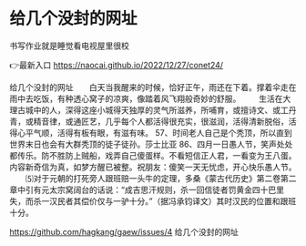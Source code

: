# 给几个没封的网址
书写作业就是睡觉看电视屋里很校

👉最新入口 https://naocai.github.io/2022/12/27/conet24/

给几个没封的网址　　白天当我醒来的时候，恰好正午，雨还在下着。撑着伞走在雨中去吃饭，有种透心窝子的凉爽，像踏着风飞翔般奇妙的舒服。
　　生活在大理古城中的人，深得这座小城得天独厚的灵气所滋养，所哺育，或擅诗文、或工丹青，或精音律，或通匠艺，几乎每个人都活得很充实，很滋润，活得清新脱俗，活得心平气顺，活得有板有眼，有滋有味。
	57、时间老人自己是个秃顶，所以直到世界末日也会有大群秃顶的徒子徒孙。莎士比亚
		86、四月一日愚人节，笑声处处都传乐。防不胜防上贼船，戏弄自己傻蛋样。不看短信正人君，一看变为王八蛋。内容新奇信为真，如梦方醒已被整。祝朋友：傻笑一天无忧虑，开心快乐愚人节。
　　⑸对于元朝的打死旁人跟班赔一头牛的定理，多桑《蒙古代历史》第二卷第二章中引有元太宗窝阔台的话说：“成吉思汗规则，杀一回信徒者罚黄金四十巴里失，而杀一汉民者其偿价仅与一驴十分。”（据冯承钧译文）其时汉民的位置和跟班十分。

https://github.com/hagkang/gaew/issues/4
给几个没封的网址
